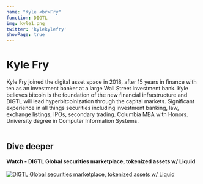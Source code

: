 ```yaml
---
name: "Kyle <br>Fry"
function: DIGTL
img: kyle1.png
twitter: 'kylekylefry'
showPage: true
---
```


# Kyle Fry
 
Kyle Fry joined the digital asset space in 2018, after 15 years in finance with ten as an investment banker at a large Wall Street investment bank.  Kyle believes bitcoin is the foundation of the new financial infrastructure and DIGTL will lead hyperbitcoinization through the capital markets.  Significant experience in all things securities including investment banking, law, exchange listings, IPOs, secondary trading. Columbia MBA with Honors.  University degree in Computer Information Systems.
<br><br>

## Dive deeper


<div class="grid grid-cols-2 gap-5">
<div class="p-3 my-2">

**Watch - DIGTL Global securities marketplace, tokenized assets w/ Liquid**  <br><br>
[![DIGTL Global securities marketplace, tokenized assets w/ Liquid](/2022/content/fry1.png)](https://www.youtube.com/watch?v=jogTJQ7WpMA/)
</div>

</div>

<br>




